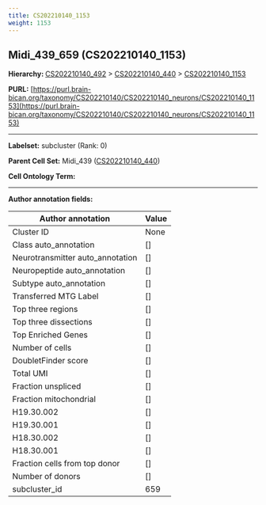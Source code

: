 ```yaml
---
title: CS202210140_1153
weight: 1153
---
```

## Midi_439_659 (CS202210140_1153)
<b>Hierarchy: </b>
[CS202210140_492](../CS202210140_492) >
[CS202210140_440](../CS202210140_440) >
[CS202210140_1153](../CS202210140_1153)

**PURL:** [https://purl.brain-bican.org/taxonomy/CS202210140/CS202210140_neurons/CS202210140_1153](https://purl.brain-bican.org/taxonomy/CS202210140/CS202210140_neurons/CS202210140_1153)

---


**Labelset:** subcluster (Rank: 0)

**Parent Cell Set:** Midi_439 ([CS202210140_440](../CS202210140_440))



**Cell Ontology Term:** 

[MARKER GENES.]: #


---

[TRANSFERRED ANNOTATIONS.]: #


[AUTHOR ANNOTATION FIELDS.]: #


**Author annotation fields:**

| Author annotation | Value |
|-------------------|-------|
|Cluster ID|None|
|Class auto_annotation|[]|
|Neurotransmitter auto_annotation|[]|
|Neuropeptide auto_annotation|[]|
|Subtype auto_annotation|[]|
|Transferred MTG Label|[]|
|Top three regions|[]|
|Top three dissections|[]|
|Top Enriched Genes|[]|
|Number of cells|[]|
|DoubletFinder score|[]|
|Total UMI|[]|
|Fraction unspliced|[]|
|Fraction mitochondrial|[]|
|H19.30.002|[]|
|H19.30.001|[]|
|H18.30.002|[]|
|H18.30.001|[]|
|Fraction cells from top donor|[]|
|Number of donors|[]|
|subcluster_id|659|
